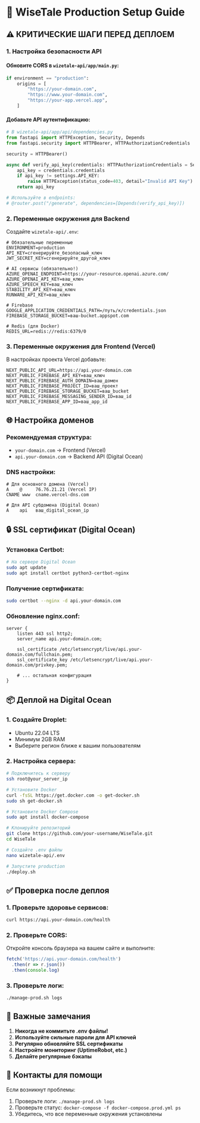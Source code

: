 # 🚀 WiseTale Production Setup Guide

## ⚠️ КРИТИЧЕСКИЕ ШАГИ ПЕРЕД ДЕПЛОЕМ

### 1. Настройка безопасности API

#### Обновите CORS в `wizetale-api/app/main.py`:
```python
if environment == "production":
    origins = [
        "https://your-domain.com",
        "https://www.your-domain.com", 
        "https://your-app.vercel.app",
    ]
```

#### Добавьте API аутентификацию:
```python
# В wizetale-api/app/api/dependencies.py
from fastapi import HTTPException, Security, Depends
from fastapi.security import HTTPBearer, HTTPAuthorizationCredentials

security = HTTPBearer()

async def verify_api_key(credentials: HTTPAuthorizationCredentials = Security(security)):
    api_key = credentials.credentials
    if api_key != settings.API_KEY:
        raise HTTPException(status_code=403, detail="Invalid API Key")
    return api_key

# Используйте в endpoints:
# @router.post("/generate", dependencies=[Depends(verify_api_key)])
```

### 2. Переменные окружения для Backend

Создайте `wizetale-api/.env`:
```env
# Обязательные переменные
ENVIRONMENT=production
API_KEY=сгенерируйте_безопасный_ключ
JWT_SECRET_KEY=сгенерируйте_другой_ключ

# AI сервисы (обязательно!)
AZURE_OPENAI_ENDPOINT=https://your-resource.openai.azure.com/
AZURE_OPENAI_API_KEY=ваш_ключ
AZURE_SPEECH_KEY=ваш_ключ
STABILITY_API_KEY=ваш_ключ
RUNWARE_API_KEY=ваш_ключ

# Firebase
GOOGLE_APPLICATION_CREDENTIALS_PATH=/путь/к/credentials.json
FIREBASE_STORAGE_BUCKET=ваш-bucket.appspot.com

# Redis (для Docker)
REDIS_URL=redis://redis:6379/0
```

### 3. Переменные окружения для Frontend (Vercel)

В настройках проекта Vercel добавьте:
```
NEXT_PUBLIC_API_URL=https://api.your-domain.com
NEXT_PUBLIC_FIREBASE_API_KEY=ваш_ключ
NEXT_PUBLIC_FIREBASE_AUTH_DOMAIN=ваш_домен
NEXT_PUBLIC_FIREBASE_PROJECT_ID=ваш_проект
NEXT_PUBLIC_FIREBASE_STORAGE_BUCKET=ваш_bucket
NEXT_PUBLIC_FIREBASE_MESSAGING_SENDER_ID=ваш_id
NEXT_PUBLIC_FIREBASE_APP_ID=ваш_app_id
```

## 🌐 Настройка доменов

### Рекомендуемая структура:
- `your-domain.com` → Frontend (Vercel)
- `api.your-domain.com` → Backend API (Digital Ocean)

### DNS настройки:
```
# Для основного домена (Vercel)
A    @     76.76.21.21 (Vercel IP)
CNAME www  cname.vercel-dns.com

# Для API субдомена (Digital Ocean)
A    api   ваш_digital_ocean_ip
```

## 🔒 SSL сертификат (Digital Ocean)

### Установка Certbot:
```bash
# На сервере Digital Ocean
sudo apt update
sudo apt install certbot python3-certbot-nginx
```

### Получение сертификата:
```bash
sudo certbot --nginx -d api.your-domain.com
```

### Обновление nginx.conf:
```nginx
server {
    listen 443 ssl http2;
    server_name api.your-domain.com;
    
    ssl_certificate /etc/letsencrypt/live/api.your-domain.com/fullchain.pem;
    ssl_certificate_key /etc/letsencrypt/live/api.your-domain.com/privkey.pem;
    
    # ... остальная конфигурация
}
```

## 📦 Деплой на Digital Ocean

### 1. Создайте Droplet:
- Ubuntu 22.04 LTS
- Минимум 2GB RAM
- Выберите регион ближе к вашим пользователям

### 2. Настройка сервера:
```bash
# Подключитесь к серверу
ssh root@your_server_ip

# Установите Docker
curl -fsSL https://get.docker.com -o get-docker.sh
sudo sh get-docker.sh

# Установите Docker Compose
sudo apt install docker-compose

# Клонируйте репозиторий
git clone https://github.com/your-username/WiseTale.git
cd WiseTale

# Создайте .env файлы
nano wizetale-api/.env

# Запустите production
./deploy.sh
```

## ✅ Проверка после деплоя

### 1. Проверьте здоровье сервисов:
```bash
curl https://api.your-domain.com/health
```

### 2. Проверьте CORS:
Откройте консоль браузера на вашем сайте и выполните:
```javascript
fetch('https://api.your-domain.com/health')
  .then(r => r.json())
  .then(console.log)
```

### 3. Проверьте логи:
```bash
./manage-prod.sh logs
```

## 🚨 Важные замечания

1. **Никогда не коммитьте .env файлы!**
2. **Используйте сильные пароли для API ключей**
3. **Регулярно обновляйте SSL сертификаты**
4. **Настройте мониторинг (UptimeRobot, etc.)**
5. **Делайте регулярные бэкапы**

## 📱 Контакты для помощи

Если возникнут проблемы:
1. Проверьте логи: `./manage-prod.sh logs`
2. Проверьте статус: `docker-compose -f docker-compose.prod.yml ps`
3. Убедитесь, что все переменные окружения установлены 